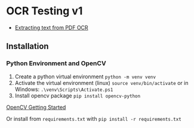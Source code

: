 # OCR Testing v1

- [Extracting text from PDF OCR](https://medium.com/@dr.booma19/extracting-text-from-pdf-files-using-ocr-a-step-by-step-guide-with-python-code-becf221529ef)

## Installation

### Python Environment and OpenCV

1. Create a python virtual environment `python -m venv venv`
2. Activate the virtual environment (linux) `source venv/bin/activate` or
in Windows: `.\venv\Scripts\Activate.ps1`
3. Install opencv package `pip install opencv-python`


[OpenCV Getting Started](https://opencv.org/get-started/)

Or install from `requirements.txt` with `pip install -r requirements.txt`

